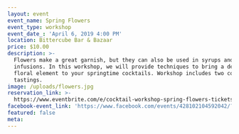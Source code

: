```yaml
---
layout: event
event_name: Spring Flowers
event_type: workshop
event_date_: 'April 6, 2019 4:00 PM'
location: Bittercube Bar & Bazaar
price: $10.00
description: >-
  Flowers make a great garnish, but they can also be used in syrups and
  infusions. In this workshop, we will provide techniques to bring a delicious
  floral element to your springtime cocktails. Workshop includes two cocktail
  tastings.
image: /uploads/flowers.jpg
reservation_link: >-
  https://www.eventbrite.com/e/cocktail-workshop-spring-flowers-tickets-59733002017
facebook-event_link: 'https://www.facebook.com/events/428102104592042/?active_tab=about'
featured: false
meta:
---
```


